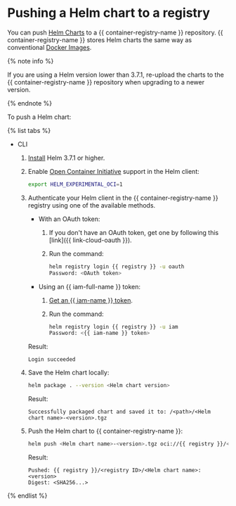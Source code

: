 # Pushing a Helm chart to a registry

You can push [Helm Charts](https://helm.sh/docs/topics/charts/) to a {{ container-registry-name }} repository. {{ container-registry-name }} stores Helm charts the same way as conventional [Docker Images](../../concepts/docker-image.md).

{% note info %}

If you are using a Helm version lower than 3.7.1, re-upload the charts to the {{ container-registry-name }} repository when upgrading to a newer version.

{% endnote %}

To push a Helm chart:

{% list tabs %}

- CLI

  1. [Install](https://helm.sh/docs/intro/install/) Helm 3.7.1 or higher.
  1. Enable [Open Container Initiative](https://opencontainers.org/) support in the Helm client:

     ```bash
     export HELM_EXPERIMENTAL_OCI=1
     ```

  
  1. Authenticate your Helm client in the {{ container-registry-name }} registry using one of the available methods.
     * With an OAuth token:
       1. If you don't have an OAuth token, get one by following this [link]({{ link-cloud-oauth }}).
       1. Run the command:

          ```bash
          helm registry login {{ registry }} -u oauth
          Password: <OAuth token>
          ```

     * Using an {{ iam-full-name }} token:
       1. [Get an {{ iam-name }} token](../../../iam/operations/iam-token/create.md).
       1. Run the command:

          ```bash
          helm registry login {{ registry }} -u iam
          Password: <{{ iam-name }} token>
          ```

     Result:

     ```text
     Login succeeded
     ```



  1. Save the Helm chart locally:

     ```bash
     helm package . --version <Helm chart version>
     ```

     Result:

     ```text
     Successfully packaged chart and saved it to: /<path>/<Helm chart name>-<version>.tgz
     ```

  1. Push the Helm chart to {{ container-registry-name }}:

     ```bash
     helm push <Helm chart name>-<version>.tgz oci://{{ registry }}/<registry ID>
     ```

     Result:

     ```text
     Pushed: {{ registry }}/<registry ID>/<Helm chart name>:<version>
     Digest: <SHA256...>
     ```

{% endlist %}